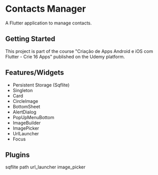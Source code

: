 # Contacts Manager

A Flutter application to manage contacts.

## Getting Started

This project is part of the course "Criação de Apps Android e iOS com Flutter - Crie 16 Apps" published on the Udemy platform.

## Features/Widgets

- Persistent Storage (Sqflite)
- Singleton
- Card
- CircleImage
- BottomSheet
- AlertDialog
- PopUpMenuBottom
- ImageBuilder
- ImagePicker
- UrlLauncher
- Focus

## Plugins

sqflite
path
url_launcher
image_picker
